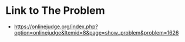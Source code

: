 # Link to The Problem
- https://onlinejudge.org/index.php?option=onlinejudge&Itemid=8&page=show_problem&problem=1626